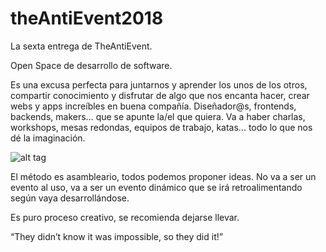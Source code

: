 # theAntiEvent2018

La sexta entrega de TheAntiEvent.

Open Space de desarrollo de software.

Es una excusa perfecta para juntarnos y aprender los unos de los otros, compartir conocimiento y disfrutar de algo que nos encanta hacer, crear webs y apps increíbles en buena compañía. Diseñador@s, frontends, backends, makers… que se apunte la/el que quiera. Va a haber charlas, workshops, mesas redondas, equipos de trabajo, katas... todo lo que nos dé la imaginación.

![alt tag](https://pbs.twimg.com/media/Cor0xXTWEAAv4v9.jpg:large)


El método es asambleario, todos podemos proponer ideas. No va a ser un evento al uso, va a ser un evento dinámico que se irá retroalimentando según vaya desarrollándose.



Es puro proceso creativo, se recomienda dejarse llevar.



“They didn’t know it was impossible, so they did it!”
